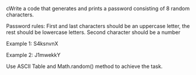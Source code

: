 cWrite a code that generates and prints a password consisting of 8 random characters.

Password rules:
First and last characters should be an uppercase letter, the rest should be lowercase letters.
Second character should be a number


   Example 1:
   S4ksnvnX

   Example 2:
   J1mwekkY

   Use ASCII Table and Math.random() method to achieve the task.
